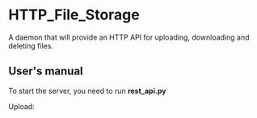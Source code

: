 # HTTP_File_Storage

A daemon that will provide an HTTP API for uploading, downloading and deleting files.

## User's manual

To start the server, you need to run **rest_api.py**

Upload: 



